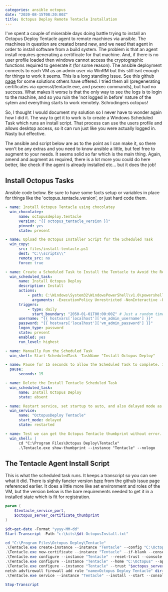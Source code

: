 ```yaml
---
categories: ansible octopus
date: "2020-08-15T08:20:00Z"
title: Octopus Deploy Remote Tentacle Installation
---
```


I've spent a couple of miserable days doing battle trying to install an Octopus Deploy Tentacle agent to remote machines via ansible. The machines in question are created brand new, and we need that agent in order to install software from a build system. The problem is that an agent install requires generating a certificate for that machine. And, if there is no user profile loaded then windows cannot access the cryptographic functions required to generate it (for some reason). The ansible deployment connects to each VM as an admin user via WinRM but this still isnt enough for things to work it seems. This is a long standing issue. See this github [page](https://github.com/OctopusDeploy/Issues/issues/353) for some solutions others have offered. I tried them all (pregenerating certificates via openssl/tentacle.exe, and psexec commands), but had no success. What makes it worse is that the only way to see the logs is to login to the machine, and so you ruin the 'not logged in before' nature of the sytem and everything starts to work remotely. Schrodingers octopus!

So, I thought I would document my solution so I never have to wonder again how I did it. The way to get it to work is to create a Windows Scheduled Task which runs an install script. That process can use the users profile and allows desktop access, so it can run just like you were actually logged in. Nasty but effective.

The ansible and script below are as to the point as I can make it, so there won't be any extras and you need to know ansible a little, but feel free to augment to your needs. It seems solid so far which is the main thing. Again, amend and augment as required, there is a lot more you could do here better, like check if the agent is already installed etc... but it does the job!

## Install Octopus Tasks

Ansible code below. Be sure to have some facts setup or variables in place for things like the 'octopus_tentacle_version', or just hard code them.

```yaml
- name: Install Octopus Tentacle using chocolatey
  win_chocolatey:
      name: octopusdeploy.tentacle
      version: "{{ octopus_tentacle_version }}"
      pinned: yes
      state: present

- name: Upload the Octopus Installer Script for the Scheduled Task
  win_copy:
      src: files/install-tentacle.ps1
      dest: "C:\\scripts\\"
      remote_src: no
      force: true

- name: Create a Scheduled Task to Install the Tentacle to Avoid the Remote Certificate Generation Issue
  win_scheduled_task:
      name: Install Octopus Deploy
      description: Install
      actions:
          - path: C:\Windows\System32\WindowsPowerShell\v1.0\powershell.exe
            arguments: -ExecutionPolicy Unrestricted -NonInteractive -File c:\scripts\install-tentacle.ps1 -tentacle_service_port "10933" -octopus_server_certificate_thumbprint "{{ octopus_server_certificate_thumbprint }}"
      triggers:
          - type: daily
            start_boundary: "2050-01-01T00:00:00Z" # Just a random time, we dont use this
      username: "{{ hostvars['localhost']['vm_admin_username'] }}"
      password: "{{ hostvars['localhost']['vm_admin_password'] }}"
      logon_type: password
      state: present
      enabled: yes
      run_level: highest

- name: Manually Run the Scheduled Task
  win_shell: Start-ScheduledTask -TaskName "Install Octopus Deploy"

- name: Pause for 15 seconds to allow the Scheduled Task to complete. 15 seconds is plenty in most cases
  pause:
      seconds: 15

- name: Delete the Install Tentacle Scheduled Task
  win_scheduled_task:
      name: Install Octopus Deploy
      state: absent

- name: Restart service, set startup to auto, and also delayed mode as the agent sometimes fails on boot
  win_service:
      name: "OctopusDeploy Tentacle"
      start_mode: delayed
      state: restarted

- name: Test we can get the Octopus Tentacle thumbprint without error. If so, success!
  win_shell: |
      cd "C:\Program Files\Octopus Deploy\Tentacle"
      .\Tentacle.exe show-thumbprint --instance "Tentacle" --nologo
```

## The Tentacle Agent Install Script

This is what the scheduled task runs. It keeps a transcript so you can see what it did. There is slghtly fancier version [here](https://gist.githubusercontent.com/erichexter/b0cca2ff2e3ab120cec8/raw/492fcb7dc41e0470b0e77d4ac74efe6b85d124af/gistfile1.ps1) from the github issue page referenced earlier. It does a little more like set environment and roles of the VM, but the version below is the bare requirements needed to get it in a installed state which is fit for registration.

```powershell
param (
    $tentacle_service_port,
    $octopus_server_certificate_thumbprint
)

$dt=get-date -Format "yyyy-MM-dd"
Start-Transcript -Path "c:\kits\$dt-OctopusInstall.txt"

cd "C:\Program Files\Octopus Deploy\Tentacle"
.\Tentacle.exe create-instance --instance "Tentacle" --config "C:\Octopus\Tentacle.config" --console
.\Tentacle.exe new-certificate --instance "Tentacle" --if-blank --console
.\Tentacle.exe configure --instance "Tentacle" --reset-trust --console
.\Tentacle.exe configure --instance "Tentacle" --home "C:\Octopus" --app "C:\Octopus\Applications" --port "$tentacle_service_port" --console
.\Tentacle.exe configure --instance "Tentacle" --trust "$octopus_server_certificate_thumbprint" --console
netsh advfirewall firewall add rule "name=Octopus Deploy Tentacle" dir=in action=allow protocol=TCP localport="$tentacle_service_port"
.\Tentacle.exe service --instance "Tentacle" --install --start --console

Stop-Transcript
```
